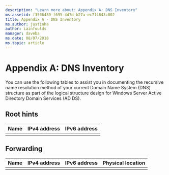 ```yaml
---
description: "Learn more about: Appendix A: DNS Inventory"
ms.assetid: f3506489-f695-4d7d-b27a-ec714843c002
title: Appendix A - DNS Inventory
ms.author: justinha
author: iainfoulds
manager: daveba
ms.date: 08/07/2018
ms.topic: article
---
```


# Appendix A: DNS Inventory

You can use the following tables to assist you in documenting the recursive name resolution method of your current Domain Name System (DNS) structure as part of the logical structure design for Windows Server Active Directory Domain Services (AD DS).

## Root hints

|Name|IPv4 address|IPv6 address|
|--------|----------------|----------------|
||||

## Forwarding

|Name|IPv4 address|IPv6 address|Physical location|
|--------|----------------|----------------|---------------------|
|||||
